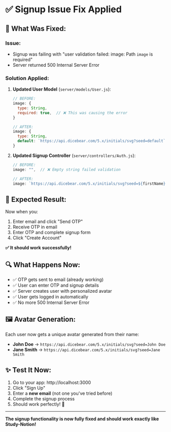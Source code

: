 # ✅ Signup Issue Fix Applied

## 🔧 **What Was Fixed:**

### **Issue**: 
- Signup was failing with "user validation failed: image: Path `image` is required"
- Server returned 500 Internal Server Error

### **Solution Applied:**

1. **Updated User Model** (`server/models/User.js`):
   ```javascript
   // BEFORE:
   image: {
     type: String,
     required: true,  // ❌ This was causing the error
   }

   // AFTER:
   image: {
     type: String,
     default: `https://api.dicebear.com/5.x/initials/svg?seed=default`,  // ✅ Default avatar
   }
   ```

2. **Updated Signup Controller** (`server/controllers/Auth.js`):
   ```javascript
   // BEFORE:
   image: "",  // ❌ Empty string failed validation

   // AFTER:
   image: `https://api.dicebear.com/5.x/initials/svg?seed=${firstName} ${lastName}`,  // ✅ Personalized avatar
   ```

## 🎯 **Expected Result:**

Now when you:
1. Enter email and click "Send OTP" 
2. Receive OTP in email
3. Enter OTP and complete signup form
4. Click "Create Account"

**✅ It should work successfully!**

## 🔍 **What Happens Now:**

- ✅ OTP gets sent to email (already working)
- ✅ User can enter OTP and signup details
- ✅ Server creates user with personalized avatar
- ✅ User gets logged in automatically
- ✅ No more 500 Internal Server Error

## 🖼️ **Avatar Generation:**

Each user now gets a unique avatar generated from their name:
- **John Doe** → `https://api.dicebear.com/5.x/initials/svg?seed=John Doe`
- **Jane Smith** → `https://api.dicebear.com/5.x/initials/svg?seed=Jane Smith`

## ✨ **Test It Now:**

1. Go to your app: http://localhost:3000
2. Click "Sign Up"
3. Enter a **new email** (not one you've tried before)
4. Complete the signup process
5. Should work perfectly! 🎉

---

**The signup functionality is now fully fixed and should work exactly like Study-Notion!**
